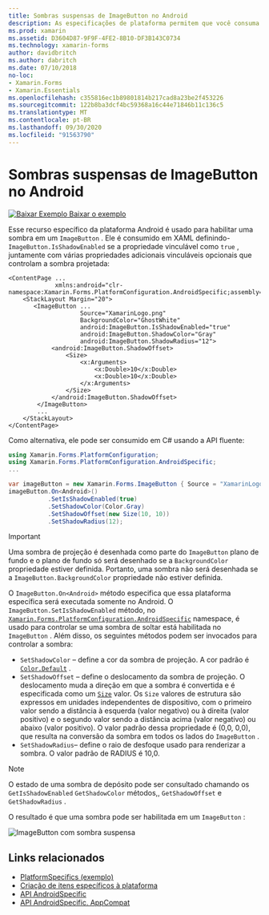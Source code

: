 ```yaml
---
title: Sombras suspensas de ImageButton no Android
description: As especificações de plataforma permitem que você consuma a funcionalidade que só está disponível em uma plataforma específica, sem implementar renderizadores ou efeitos personalizados. Este artigo explica como consumir a plataforma Android específica que habilita uma sombra em um ImageButton.
ms.prod: xamarin
ms.assetid: D3604D87-9F9F-4FE2-8B10-DF3B143C0734
ms.technology: xamarin-forms
author: davidbritch
ms.author: dabritch
ms.date: 07/10/2018
no-loc:
- Xamarin.Forms
- Xamarin.Essentials
ms.openlocfilehash: c355816ec1b89801814b217cad8a23be2f453226
ms.sourcegitcommit: 122b8ba3dcf4bc59368a16c44e71846b11c136c5
ms.translationtype: MT
ms.contentlocale: pt-BR
ms.lasthandoff: 09/30/2020
ms.locfileid: "91563790"
---
```

# <a name="imagebutton-drop-shadows-on-android"></a>Sombras suspensas de ImageButton no Android

[![Baixar Exemplo](~/media/shared/download.png) Baixar o exemplo](https://docs.microsoft.com/samples/xamarin/xamarin-forms-samples/userinterface-platformspecifics)

Esse recurso específico da plataforma Android é usado para habilitar uma sombra em um `ImageButton` . Ele é consumido em XAML definindo- `ImageButton.IsShadowEnabled` se a propriedade vinculável como `true` , juntamente com várias propriedades adicionais vinculáveis opcionais que controlam a sombra projetada:

```xaml
<ContentPage ...
             xmlns:android="clr-namespace:Xamarin.Forms.PlatformConfiguration.AndroidSpecific;assembly=Xamarin.Forms.Core">
    <StackLayout Margin="20">
       <ImageButton ...
                    Source="XamarinLogo.png"
                    BackgroundColor="GhostWhite"
                    android:ImageButton.IsShadowEnabled="true"
                    android:ImageButton.ShadowColor="Gray"
                    android:ImageButton.ShadowRadius="12">
            <android:ImageButton.ShadowOffset>
                <Size>
                    <x:Arguments>
                        <x:Double>10</x:Double>
                        <x:Double>10</x:Double>
                    </x:Arguments>
                </Size>
            </android:ImageButton.ShadowOffset>
        </ImageButton>
        ...
    </StackLayout>
</ContentPage>
```

Como alternativa, ele pode ser consumido em C# usando a API fluente:

```csharp
using Xamarin.Forms.PlatformConfiguration;
using Xamarin.Forms.PlatformConfiguration.AndroidSpecific;
...

var imageButton = new Xamarin.Forms.ImageButton { Source = "XamarinLogo.png", BackgroundColor = Color.GhostWhite, ... };
imageButton.On<Android>()
           .SetIsShadowEnabled(true)
           .SetShadowColor(Color.Gray)
           .SetShadowOffset(new Size(10, 10))
           .SetShadowRadius(12);
```

> [!IMPORTANT]
> Uma sombra de projeção é desenhada como parte do `ImageButton` plano de fundo e o plano de fundo só será desenhado se a `BackgroundColor` propriedade estiver definida. Portanto, uma sombra não será desenhada se a `ImageButton.BackgroundColor` propriedade não estiver definida.

O `ImageButton.On<Android>` método especifica que essa plataforma específica será executada somente no Android. O `ImageButton.SetIsShadowEnabled` método, no [`Xamarin.Forms.PlatformConfiguration.AndroidSpecific`](xref:Xamarin.Forms.PlatformConfiguration.AndroidSpecific) namespace, é usado para controlar se uma sombra de soltar está habilitada no `ImageButton` . Além disso, os seguintes métodos podem ser invocados para controlar a sombra:

- `SetShadowColor` – define a cor da sombra de projeção. A cor padrão é [`Color.Default`](xref:Xamarin.Forms.Color.Default*) .
- `SetShadowOffset` – define o deslocamento da sombra de projeção. O deslocamento muda a direção em que a sombra é convertida e é especificada como um [`Size`](xref:Xamarin.Forms.Size) valor. Os `Size` valores de estrutura são expressos em unidades independentes de dispositivo, com o primeiro valor sendo a distância à esquerda (valor negativo) ou à direita (valor positivo) e o segundo valor sendo a distância acima (valor negativo) ou abaixo (valor positivo). O valor padrão dessa propriedade é (0,0, 0,0), que resulta na conversão da sombra em todos os lados do `ImageButton` .
- `SetShadowRadius`– define o raio de desfoque usado para renderizar a sombra. O valor padrão de RADIUS é 10,0.

> [!NOTE]
> O estado de uma sombra de depósito pode ser consultado chamando os `GetIsShadowEnabled` `GetShadowColor` métodos,, `GetShadowOffset` e `GetShadowRadius` .

O resultado é que uma sombra pode ser habilitada em um `ImageButton` :

![ImageButton com sombra suspensa](imagebutton-drop-shadow-images/imagebutton-drop-shadow.png)

## <a name="related-links"></a>Links relacionados

- [PlatformSpecifics (exemplo)](/samples/xamarin/xamarin-forms-samples/userinterface-platformspecifics)
- [Criação de itens específicos à plataforma](~/xamarin-forms/platform/platform-specifics/index.md#creating-platform-specifics)
- [API AndroidSpecific](xref:Xamarin.Forms.PlatformConfiguration.AndroidSpecific)
- [API AndroidSpecific. AppCompat](xref:Xamarin.Forms.PlatformConfiguration.AndroidSpecific.AppCompat)